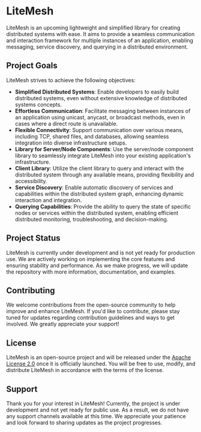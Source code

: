 # LiteMesh

LiteMesh is an upcoming lightweight and simplified library for creating distributed systems with ease. It aims to provide a seamless communication and interaction framework for multiple instances of an application, enabling messaging, service discovery, and querying in a distributed environment.

## Project Goals

LiteMesh strives to achieve the following objectives:

- **Simplified Distributed Systems**: Enable developers to easily build distributed systems, even without extensive knowledge of distributed systems concepts.
- **Effortless Communication**: Facilitate messaging between instances of an application using unicast, anycast, or broadcast methods, even in cases where a direct route is unavailable.
- **Flexible Connectivity**: Support communication over various means, including TCP, shared files, and databases, allowing seamless integration into diverse infrastructure setups.
- **Library for Server/Node Components**: Use the server/node component library to seamlessly integrate LiteMesh into your existing application's infrastructure.
- **Client Library**: Utilize the client library to query and interact with the distributed system through any available means, providing flexibility and accessibility.
- **Service Discovery**: Enable automatic discovery of services and capabilities within the distributed system graph, enhancing dynamic interaction and integration.
- **Querying Capabilities**: Provide the ability to query the state of specific nodes or services within the distributed system, enabling efficient distributed monitoring, troubleshooting, and decision-making.

## Project Status

LiteMesh is currently under development and is not yet ready for production use. We are actively working on implementing the core features and ensuring stability and performance. As we make progress, we will update the repository with more information, documentation, and examples.

## Contributing

We welcome contributions from the open-source community to help improve and enhance LiteMesh. If you'd like to contribute, please stay tuned for updates regarding contribution guidelines and ways to get involved. We greatly appreciate your support!

## License

LiteMesh is an open-source project and will be released under the [Apache License 2.0](https://www.apache.org/licenses/LICENSE-2.0) once it is officially launched. You will be free to use, modify, and distribute LiteMesh in accordance with the terms of the license.

## Support

Thank you for your interest in LiteMesh! Currently, the project is under development and not yet ready for public use. As a result, we do not have any support channels available at this time. We appreciate your patience and look forward to sharing updates as the project progresses.

